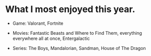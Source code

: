 # What I most enjoyed this year.

- Game: Valorant, Fortnite

- Movies: Fantastic Beasts and Where to Find Them, everything everywhere all at once, Entergalactic

- Series: The Boys, Mandalorian, Sandman, House of The Dragon


